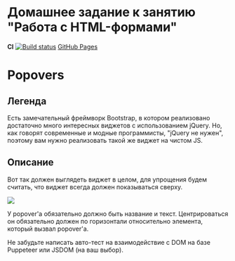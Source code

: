 # Домашнее задание к занятию "Работа с HTML-формами"

**CI** [![Build status](https://ci.appveyor.com/api/projects/status/iiq61qpjlqrl7s35?svg=true)](https://ci.appveyor.com/project/garbuzenko/forms)     [GitHub Pages](https://garbuzenko.github.io/forms/)


# Popovers

## Легенда

Есть замечательный фреймворк Bootstrap, в котором реализовано достаточно много интересных виджетов с использованием jQuery. Но, как говорят современные и модные программисты, "jQuery не нужен", поэтому вам нужно реализовать такой же виджет на чистом JS.

## Описание

Вот так должен выглядеть виджет в целом, для упрощения будем считать, что виджет всегда должен показываться сверху.

![](./pic/Popovers.png)


У popover'а обязательно должно быть название и текст. Центрироваться он обязательно должен по горизонтали относительно элемента, который вызвал popover'а.

Не забудьте написать авто-тест на взаимодействие с DOM на базе Puppeteer или JSDOM (на ваш выбор).



